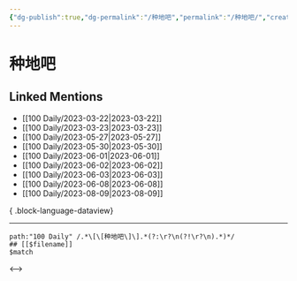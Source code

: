 ```yaml
---
{"dg-publish":true,"dg-permalink":"/种地吧","permalink":"/种地吧/","created":"2023-03-23T12:54:19.000+08:00","updated":"2023-08-24T19:12:10.838+08:00"}
---
```


# 种地吧

## Linked Mentions
- [[100 Daily/2023-03-22\|2023-03-22]]
- [[100 Daily/2023-03-23\|2023-03-23]]
- [[100 Daily/2023-05-27\|2023-05-27]]
- [[100 Daily/2023-05-30\|2023-05-30]]
- [[100 Daily/2023-06-01\|2023-06-01]]
- [[100 Daily/2023-06-02\|2023-06-02]]
- [[100 Daily/2023-06-03\|2023-06-03]]
- [[100 Daily/2023-06-08\|2023-06-08]]
- [[100 Daily/2023-08-09\|2023-08-09]]

{ .block-language-dataview}

---

```expander
path:"100 Daily" /.*\[\[种地吧\]\].*(?:\r?\n(?!\r?\n).*)*/
## [[$filename]]
$match
```

<-->